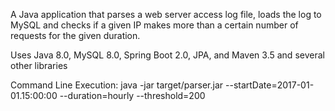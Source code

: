 A Java application that parses a web server access log file, loads the log to MySQL and checks if a given IP makes more than a certain number of requests for the given duration. 

Uses Java 8.0, MySQL 8.0, Spring Boot 2.0, JPA, and Maven 3.5 and several other libraries

Command Line Execution: java -jar target/parser.jar --startDate=2017-01-01.15:00:00 --duration=hourly --threshold=200  
